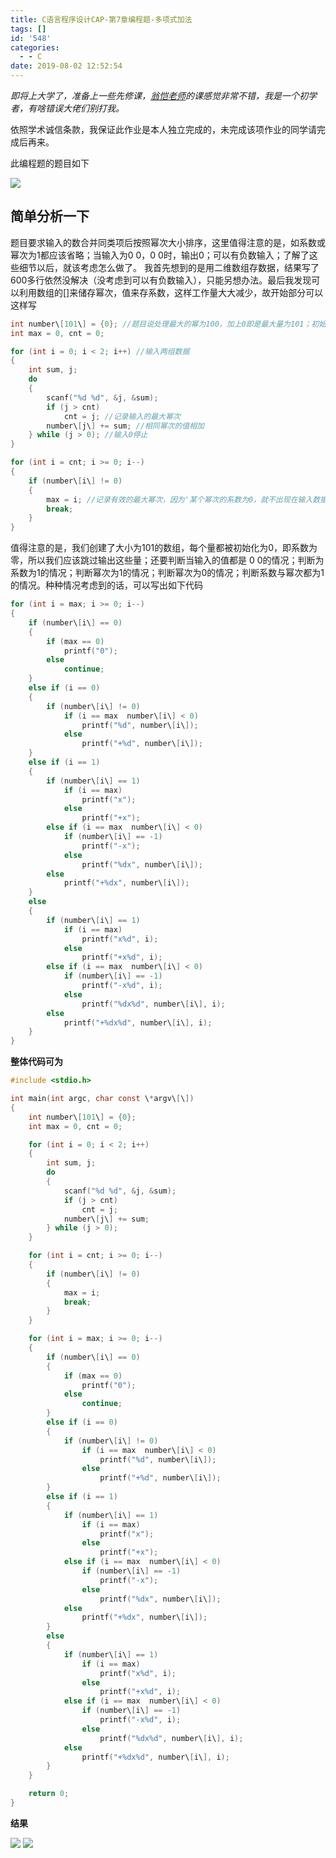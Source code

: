 ```yaml
---
title: C语言程序设计CAP-第7章编程题-多项式加法
tags: []
id: '548'
categories:
  - - C
date: 2019-08-02 12:52:54
---
```


_即将上大学了，准备上一些先修课，[翁恺老师](https://www.icourse163.org/u/wengkai)的课感觉非常不错，我是一个初学者，有啥错误大佬们别打我。_

依照学术诚信条款，我保证此作业是本人独立完成的，未完成该项作业的同学请完成后再来。

此编程题的题目如下

![](https://wordpress-1253676827.file.myqcloud.com/wp-content/uploads/2019/08/QQ截图20190802095458.png)

## 简单分析一下

题目要求输入的数合并同类项后按照幂次大小排序，这里值得注意的是，如系数或幂次为1都应该省略；当输入为0 0，0 0时，输出0；可以有负数输入；了解了这些细节以后，就该考虑怎么做了。 我首先想到的是用二维数组存数据，结果写了600多行依然没解决（没考虑到可以有负数输入），只能另想办法。最后我发现可以利用数组的\[\]来储存幂次，值来存系数，这样工作量大大减少，故开始部分可以这样写

```c
int number\[101\] = {0}; //题目说处理最大的幂为100，加上0即是最大量为101；初始化为0
int max = 0, cnt = 0;

for (int i = 0; i < 2; i++) //输入两组数据
{
    int sum, j;
    do
    {
        scanf("%d %d", &j, &sum);
        if (j > cnt)
            cnt = j; //记录输入的最大幂次
        number\[j\] += sum; //相同幂次的值相加
    } while (j > 0); //输入0停止
}

for (int i = cnt; i >= 0; i--)
{
    if (number\[i\] != 0)
    {
        max = i; //记录有效的最大幂次，因为'某个幂次的系数为0，就不出现在输入数据中'不代表我不能输入如 6 2， 6 -2;
        break;
    }
}
```

值得注意的是，我们创建了大小为101的数组，每个量都被初始化为0，即系数为零，所以我们应该跳过输出这些量；还要判断当输入的值都是 0 0的情况；判断为系数为1的情况；判断幂次为1的情况；判断幂次为0的情况；判断系数与幂次都为1的情况。种种情况考虑到的话，可以写出如下代码

```c
for (int i = max; i >= 0; i--)
{
    if (number\[i\] == 0)
    {
        if (max == 0)
            printf("0");
        else
            continue;
    }
    else if (i == 0)
    {
        if (number\[i\] != 0)
            if (i == max  number\[i\] < 0)
                printf("%d", number\[i\]);
            else
                printf("+%d", number\[i\]);
    }
    else if (i == 1)
    {
        if (number\[i\] == 1)
            if (i == max)
                printf("x");
            else
                printf("+x");
        else if (i == max  number\[i\] < 0)
            if (number\[i\] == -1)
                printf("-x");
            else
                printf("%dx", number\[i\]);
        else
            printf("+%dx", number\[i\]);
    }
    else
    {
        if (number\[i\] == 1)
            if (i == max)
                printf("x%d", i);
            else
                printf("+x%d", i);
        else if (i == max  number\[i\] < 0)
            if (number\[i\] == -1)
                printf("-x%d", i);
            else
                printf("%dx%d", number\[i\], i);
        else
            printf("+%dx%d", number\[i\], i);
    }
}
```
**整体代码可为**

```c
#include <stdio.h>

int main(int argc, char const \*argv\[\])
{
    int number\[101\] = {0};
    int max = 0, cnt = 0;

    for (int i = 0; i < 2; i++)
    {
        int sum, j;
        do
        {
            scanf("%d %d", &j, &sum);
            if (j > cnt)
                cnt = j;
            number\[j\] += sum;
        } while (j > 0);
    }

    for (int i = cnt; i >= 0; i--)
    {
        if (number\[i\] != 0)
        {
            max = i;
            break;
        }
    }

    for (int i = max; i >= 0; i--)
    {
        if (number\[i\] == 0)
        {
            if (max == 0)
                printf("0");
            else
                continue;
        }
        else if (i == 0)
        {
            if (number\[i\] != 0)
                if (i == max  number\[i\] < 0)
                    printf("%d", number\[i\]);
                else
                    printf("+%d", number\[i\]);
        }
        else if (i == 1)
        {
            if (number\[i\] == 1)
                if (i == max)
                    printf("x");
                else
                    printf("+x");
            else if (i == max  number\[i\] < 0)
                if (number\[i\] == -1)
                    printf("-x");
                else
                    printf("%dx", number\[i\]);
            else
                printf("+%dx", number\[i\]);
        }
        else
        {
            if (number\[i\] == 1)
                if (i == max)
                    printf("x%d", i);
                else
                    printf("+x%d", i);
            else if (i == max  number\[i\] < 0)
                if (number\[i\] == -1)
                    printf("-x%d", i);
                else
                    printf("%dx%d", number\[i\], i);
            else
                printf("+%dx%d", number\[i\], i);
        }
    }

    return 0;
}
```

**结果**

![](https://wordpress-1253676827.file.myqcloud.com/wp-content/uploads/2019/08/QQ截图20190802125031.png) ![](https://wordpress-1253676827.file.myqcloud.com/wp-content/uploads/2019/08/QQ截图20190802125131.png)

